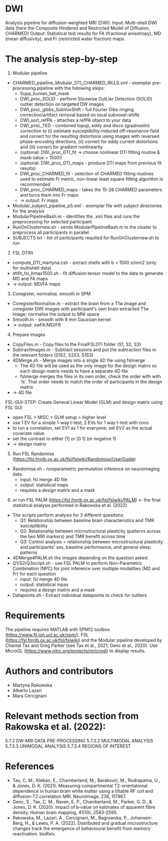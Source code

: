 # DWI
Analysis pipeline for diffusion-weighted MRI (DWI). 
Input: Multi-shell DWI data (here the Composite Hindered and Restricted Model of Diffusion, CHARMED)
Output: Statistical test results for FA (fractional anisotropy), MD (mean diffusivity), and Fr (restricted water fraction) maps. 

# The analysis step-by-step 

1. Modular pipeline
* CHARMED_pipeline_Modular_DTI_CHARMED_IRLLS.xml - exemplar pre-processing pipeline with the following steps:
  * Supp_human_bet_mask
  * DWI_proc_SOLID - perform Slicewise OutLIer Detection (SOLID) outlier detection on targeted DW images
  * DWI_proc_gibbs_SubVoxShift - full Fourier Gibs ringing correction/artifact removal based on local subvoxel-shifts 
  * DWI_sort_refPA - attaches a refPA object to your data
  * DWI_proc_TED - combined topup, eddy and disco (gradnonlin) correction to (i) estimate susceptibility-induced off-resonance field and correct for the resulting distortions using images with reversed phase-encoding directions, (ii) correct for eddy current distortions and (iii) correct for gradient nonlinearity
  * (optional: DWI_proc_DTI_fit -> choose nonlinear DTI fitting routine & maxb value = 1500!)
  * (optional: DWI_proc_DTI_maps - produce DTI maps from previous fit results)
  * DWI_proc_CHARMED_fit - selection of CHARMED fitting routines used to estimate Fr metric, non-linear least square fitting algorithm is recommended
  * DWI_proc_CHARMED_maps - takes the 15-28 CHARMED parameters and turns them into Fr maps
  * -> output: Fr maps
* Modular_subject_pipeline_p5.xml - exemplar file with subject directories for the analysis
* ModularPipelineBash.m - identifies the .xml files and runs the preprocessing for selected participant
* RunOnClusternew.sh - sends ModularPipelineBash.m to the cluster to preprocess all participants in parallel
* SUBJECTS.txt - list of participants requited for RunOnClusternew.sh to run

2. FSL DTIfit
* compute_DTI_martyna.csh - extract shells with b < 1500 s/mm2 (only for multishell data)
* dtifit_fsl_bmax1500.sh - fit diffusion tensor model to the data to generate MD and FA maps
* -> output: MD/FA maps

3. Coregister, normalise, smooth in SPM
* CoregisterNormalise.m - extract the brain from a T1w image and coregister DWI images with participant's own brain extracted T1w image; normalise the output to MNI space
* Smooth.m - smooth with 8 mm Gaussian kernel
* -> output: swFA/MD/FR

4. Prepare images
* CopyFiles.m - Copy files to the FinalFSLDTI folder (S1, S2, S3)
* SubtractImages.m - Subtract sessions and put the subtraction files in the relevant folders (S1S2, S2S3, S1S3)
* 4DMerge.sh - Merge images into a single 4D file using fslmerge
  * The 4D file will be used as the only image for the design matrix so each design matrix needs to have a separate 4D file
  * fslmerge merges the files in its own order, check the order with with ‘ls’. That order needs to match the order of participants in the design matrix
* -> 4D file

FSL-GUI-STEP: Create General Linear Model (GLM) and design matrix using FSL GUI
* open FSL > MISC > GLM setup > higher level
* use 1 EV for a simple 1-way t-test; 2 EVs for 1 way t-test with covs
* to run a correlation, set EV1 as 1 for everyone; set EV2 as the actual covariate value
* set the contrast to either [1] or [0 1] (or negative 1)
* -> design matrix

5. Run FSL Randomise (https://fsl.fmrib.ox.ac.uk/fsl/fslwiki/Randomise/UserGuide)
* Randomise.sh - nonparametric permutation inference on neuroimaging data
  * input: fsl merge 4D file
  * output: statistical maps
  * requires a design matrix and a mask

6. or run FSL PALM (https://fsl.fmrib.ox.ac.uk/fsl/fslwiki/PALM) <- the final statistical analysis performed in Rakowska et al. (2022)
* The scripts perform analysis for 3 different quesitons:
  * Q1: Relationship between baseline brain characteristics and TMR susceptibility
  * Q2: Relationship between microstructural plasticity (patterns across the two MRI markers) and TMR benefit across time
  * Q3: Control analysis = relationship between microstructural plasticity and participants' sex, baseline performance, and general sleep patterns
* 4DMerge4PALM.sh the images depending on the question asked. 
* Q1/S2/Q3script.sh - use FSL PALM to perform Non-Parametric Combination (NPC) for joint inference over multiple modalities (MD and Fr) for each question
  * input: fsl merge 4D file
  * output: statistical mpas
  * requires a design matrix and a mask
* Datapoints.sh - Extract individual datapoints to check for outliers

# Requirements

The pipeline requires MATLAB with SPM12 toolbox (https://www.fil.ion.ucl.ac.uk/spm/), FSL (https://fsl.fmrib.ox.ac.uk/fsl/fslwiki) and the Modular pipeline developed by Chantal Tax and Greg Parker (see Tax et al., 2021; Genc et al., 2020). Use MicroGL (https://www.nitrc.org/projects/mricrogl) to display results.

# Authors and contributors
* Martyna Rakowska
* Alberto Lazari
* Mara Cercignani

# Relevant methods section from Rakowska et al. (2022):

5.7.2 DW-MRI DATA PRE-PROCESSING
5.7.3.2 MULTIMODAL ANALYSIS
5.7.3.3 UNIMODAL ANALYSIS
5.7.3.4 REGIONS OF INTEREST

# References
* Tax, C. M., Kleban, E., Chamberland, M., Baraković, M., Rudrapatna, U., & Jones, D. K. (2021). Measuring compartmental T2-orientational dependence in human brain white matter using a tiltable RF coil and diffusion-T2 correlation MRI. NeuroImage, 236, 117967.
* Genc, S., Tax, C. M., Raven, E. P., Chamberland, M., Parker, G. D., & Jones, D. K. (2020). Impact of b‐value on estimates of apparent fibre density. Human brain mapping, 41(10), 2583-2595.
* Rakowska, M., Lazari, A., Cercignani, M., Bagrowska, P., Johansen-Berg, H., & Lewis, P. A. (2022). Distributed and gradual microstructure changes track the emergence of behavioural benefit from memory reactivation. bioRxiv.
